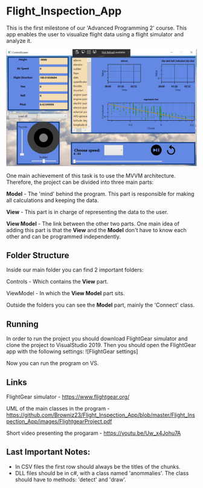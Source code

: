 # Flight_Inspection_App

This is the first milestone of our 'Advanced Programming 2' course. This app enables the user to visualize flight data using a flight simulator and analyze it.

![FlightGearApp GUI](https://github.com/Browniz23/Flight_Inspection_App/blob/0f2cb39bb84fe93ac7fced8bc744d17682814ae4/Flight_Inspection_App/images/example_flight.jpg)

One main achievement of this task is to use the MVVM architecture. Therefore, the project can be divided into three main parts:

**Model** - The 'mind' behind the program. This part is responsible for making all calculations and keeping the data.

**View** - This part is in charge of representing the data to the user.

**View Model** - The link between the other two parts. One main idea of adding this part is that the **View** and the **Model** don't have to know each other and can be programmed independently.

## Folder Structure

Inside our main folder you can find 2 important folders:

Controls - Which contains the **View** part.

ViewModel - In which the **View Model** part sits.

Outside the folders you can see the **Model** part, mainly the 'Connect' class.

## Running

In order to run the project you should download FlightGear simulator and clone the project to VisualStudio 2019.
Then you should open the FlightGear app with the following settings:
![FlightGear settings]

Now you can run the program on VS.

## Links

FlightGear simulator - https://www.flightgear.org/

UML of the main classes in the program - https://github.com/Browniz23/Flight_Inspection_App/blob/master/Flight_Inspection_App/images/FlightgearProject.pdf

Short video presenting the progaram - https://youtu.be/Uw_x4Johu7A


## Last Important Notes:

- In CSV files the first row should always be the titles of the chunks.
- DLL files should be in c#, with a class named 'anommalies'. The class should have to methods: 'detect' and 'draw'.
